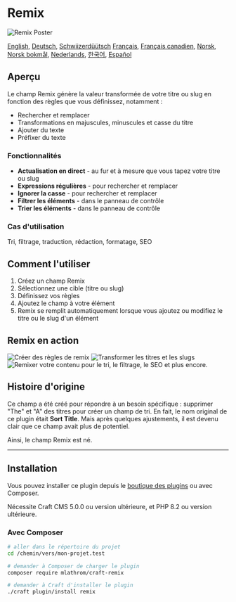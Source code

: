 # Remix

![Remix Poster](https://mlathrom-storage-00.sfo3.cdn.digitaloceanspaces.com/github/mlathrom/craft-remix/remix-00-poster.jpg?v1)

[English](docs/en/README.md), [Deutsch](docs/de/README.md), [Schwiizerdüütsch](docs/de-CH/README.md)
[Français](docs/fr/README.md), [Français canadien](docs/fr-CA/README.md), [Norsk](docs/no/README.md), [Norsk bokmål](docs/nb/README.md), [Nederlands](docs/nl/README.md), [한국어](docs/ko/README.md), [Español](docs/es/README.md)

## Aperçu

Le champ Remix génère la valeur transformée de votre titre ou slug en fonction des règles que vous définissez, notamment :

 - Rechercher et remplacer
 - Transformations en majuscules, minuscules et casse du titre
 - Ajouter du texte
 - Préfixer du texte

### Fonctionnalités
 - **Actualisation en direct** - au fur et à mesure que vous tapez votre titre ou slug
 - **Expressions régulières** - pour rechercher et remplacer
 - **Ignorer la casse** - pour rechercher et remplacer
 - **Filtrer les éléments** - dans le panneau de contrôle
 - **Trier les éléments** - dans le panneau de contrôle

### Cas d'utilisation
Tri, filtrage, traduction, rédaction, formatage, SEO

## Comment l'utiliser
1. Créez un champ Remix
2. Sélectionnez une cible (titre ou slug)
3. Définissez vos règles
4. Ajoutez le champ à votre élément
5. Remix se remplit automatiquement lorsque vous ajoutez ou modifiez le titre ou le slug d'un élément

## Remix en action
![Créer des règles de remix](https://mlathrom-storage-00.sfo3.cdn.digitaloceanspaces.com/github/mlathrom/craft-remix/remix-01-create-rules.jpg?v1)
![Transformer les titres et les slugs](https://mlathrom-storage-00.sfo3.cdn.digitaloceanspaces.com/github/mlathrom/craft-remix/remix-02-transform.jpg?v1)
![Remixer votre contenu pour le tri, le filtrage, le SEO et plus encore.](https://mlathrom-storage-00.sfo3.cdn.digitaloceanspaces.com/github/mlathrom/craft-remix/remix-03-remix-content.jpg?v2)

## Histoire d'origine
Ce champ a été créé pour répondre à un besoin spécifique : supprimer "The" et "A" des titres pour créer un champ de tri. En fait, le nom original de ce plugin était **Sort Title**. Mais après quelques ajustements, il est devenu clair que ce champ avait plus de potentiel. 

Ainsi, le champ Remix est né.

---

## Installation

Vous pouvez installer ce plugin depuis le [boutique des plugins](https://plugins.craftcms.com/remix) ou avec Composer.

Nécessite Craft CMS 5.0.0 ou version ultérieure, et PHP 8.2 ou version ultérieure.

### Avec Composer

```bash
# aller dans le répertoire du projet
cd /chemin/vers/mon-projet.test

# demander à Composer de charger le plugin
composer require mlathrom/craft-remix

# demander à Craft d'installer le plugin
./craft plugin/install remix
```